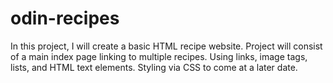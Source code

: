 # odin-recipes
In this project, I will create a basic HTML recipe website.
Project will consist of a main index page linking to multiple recipes.
Using links, image tags, lists, and HTML text elements. 
Styling via CSS to come at a later date.
